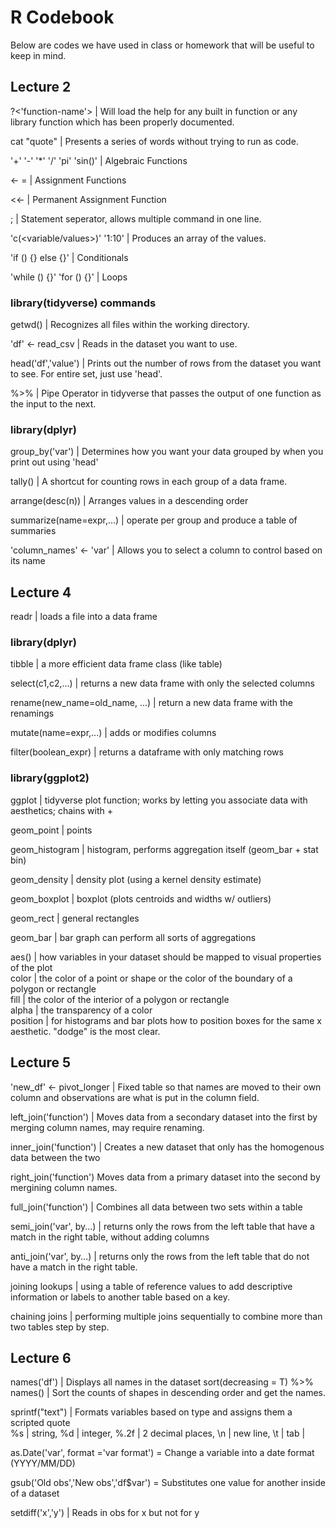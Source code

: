 # R Codebook
Below are codes we have used in class or homework that will be useful to keep in mind.  

## Lecture 2

?<'function-name'> | Will load the help for any built in function or any library function which has been properly documented. 

cat "quote" | Presents a series of words without trying to run as code.

'+' '-' '*' '/' 'pi' 'sin()' | Algebraic Functions

<- = | Assignment Functions

<<- | Permanent Assignment Function

; | Statement seperator, allows multiple command in one line.

'c(<variable/values>)' '1:10' | Produces an array of the values.

'if () {} else {}' | Conditionals

'while () {}' 'for () {}' | Loops

### library(tidyverse) commands

getwd() | Recognizes all files within the working directory.

'df' <- read_csv | Reads in the dataset you want to use.

head('df','value') | Prints out the number of rows from the dataset you want to see. For entire set, just use 'head'.

%>% | Pipe Operator in tidyverse that passes the output of one function as the input to the next.

### library(dplyr)

group_by('var') | Determines how you want your data grouped by when you print out using 'head'

tally() | A shortcut for counting rows in each group of a data frame.

arrange(desc(n)) | Arranges values in a descending order

summarize(name=expr,...) | operate per group and produce a table of summaries

'column_names' <- 'var' | Allows you to select a column to control based on its name  

## Lecture 4

readr | loads a file into a data frame

### library(dplyr)

tibble | a more efficient data frame class (like table)

select(c1,c2,...) | returns a new data frame with only the selected columns

rename(new_name=old_name, ...) | return a new data frame with the renamings

mutate(name=expr,...) | adds or modifies columns

filter(boolean_expr) | returns a dataframe with only matching rows

### library(ggplot2)

ggplot | tidyverse plot function; works by letting you associate data with aesthetics; chains with +

geom_point | points

geom_histogram | histogram, performs aggregation itself (geom_bar + stat bin)

geom_density | density plot (using a kernel density estimate)

geom_boxplot | boxplot (plots centroids and widths w/ outliers)

geom_rect | general rectangles

geom_bar | bar graph can perform all sorts of aggregations

aes() | how variables in your dataset should be mapped to visual properties of the plot  
  color | the color of a point or shape or the color of the boundary of a polygon or rectangle  
  fill | the color of the interior of a polygon or rectangle  
  alpha | the transparency of a color  
  position | for histograms and bar plots how to position boxes for the same x aesthetic. "dodge" is the most clear.  

## Lecture 5

'new_df' <- pivot_longer | Fixed table so that names are moved to their own column and observations are what is put in the column field.

left_join('function') | Moves data from a secondary dataset into the first by merging column names, may require renaming.

inner_join('function') | Creates a new dataset that only has the homogenous data between the two

right_join('function') Moves data from a primary dataset into the second by mergining column names.

full_join('function') | Combines all data between two sets within a table

semi_join('var', by...) | returns only the rows from the left table that have a match in the right table, without adding columns

anti_join('var', by...) | returns only the rows from the left table that do not have a match in the right table.

joining lookups | using a table of reference values to add descriptive information or labels to another table based on a key.

chaining joins | performing multiple joins sequentially to combine more than two tables step by step.

## Lecture 6

names('df') | Displays all names in the dataset
  sort(decreasing = T) %>% names() | Sort the counts of shapes in descending order and get the names.

sprintf("text") | Formats variables based on type and assigns them a scripted quote  
  %s | string, %d | integer, %.2f | 2 decimal places, \n | new line, \t | tab |

as.Date('var', format ='var format') = Change a variable into a date format (YYYY/MM/DD)

gsub('Old obs','New obs','df$var') = Substitutes one value for another inside of a dataset

setdiff('x','y') | Reads in obs for x but not for y
